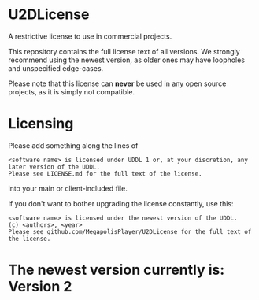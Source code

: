 # U2DLicense

A restrictive license to use in commercial projects.

This repository contains the full license text of all versions. We strongly recommend using the newest version, as older ones may have loopholes and unspecified edge-cases.

Please note that this license can **never** be used in any open source projects, as it is simply not compatible.

# Licensing

Please add something along the lines of
```
<software name> is licensed under UDDL 1 or, at your discretion, any later version of the UDDL.
Please see LICENSE.md for the full text of the license.
```
into your main or client-included file.

If you don't want to bother upgrading the license constantly, use this:
```
<software name> is licensed under the newest version of the UDDL.
(c) <authors>, <year>
Please see github.com/MegapolisPlayer/U2DLicense for the full text of the license.
```

# The newest version currently is: Version 2
